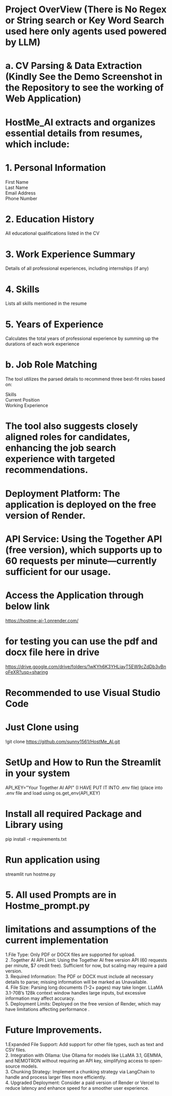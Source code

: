 
 # Project OverView (There is No Regex or String search or Key Word Search used here only agents used  powered by LLM)
 
#  a. CV Parsing & Data Extraction    (Kindly See the Demo Screenshot in the Repository to see the working of Web Application)
# HostMe_AI extracts and organizes essential details from resumes, which include:

# 1. Personal Information
First Name \
Last Name \
Email Address \
Phone Number

# 2. Education History
All educational qualifications listed in the CV

# 3. Work Experience Summary
Details of all professional experiences, including internships (if any)

# 4. Skills
Lists all skills mentioned in the resume



# 5. Years of Experience
Calculates the total years of professional experience by summing up the durations of each work experience

# b. Job Role Matching
The tool utilizes the parsed details to recommend three best-fit roles based on: 

Skills \
Current Position \
Working Experience 
# The tool also suggests closely aligned roles for candidates, enhancing the job search experience with targeted recommendations.

# Deployment Platform: The application is deployed on the free version of Render.
# API Service: Using the Together API (free version), which supports up to 60 requests per minute—currently sufficient for our usage.
# Access the  Application  through below link
https://hostme-ai-1.onrender.com/

# for testing you can use  the pdf and docx file here in drive 

https://drive.google.com/drive/folders/1wKYh6K3YHLiayT5EW9cZdDb3vBnoFeXR?usp=sharing


# Recommended to use Visual Studio Code
# Just Clone using 
!git clone  https://github.com/sunny1561/HostMe_AI.git

# SetUp  and How to Run the Streamlit in your system
API_KEY="Your Together AI API" (I HAVE PUT IT INTO .env file) (place into .env file and load using os.get_env(API_KEY)

# Install all required Package and Library using 
pip install -r requirements.txt  

# Run application using 
streamlit run hostme.py

 # 5. All used Prompts are in Hostme_prompt.py

# limitations and assumptions of the current implementation
1.File Type: Only PDF or DOCX files are supported for upload. \
2 .Together AI API Limit: Using the Together AI free version API (60 requests per minute, $7 credit free). Sufficient for now, but scaling may require a paid version. \
3. Required Information: The PDF or DOCX must include all necessary details to parse; missing information will be marked as Unavailable. \
4. File Size: Parsing long documents (1-2+ pages) may take longer. LLaMA 3.1-70B’s 128k context window handles large inputs, but excessive information may affect accuracy. \
5. Deployment Limits: Deployed on the free version of Render, which may have limitations affecting performance .


# Future Improvements.
 1.Expanded File Support: Add support for other file types, such as text and CSV files. \
2. Integration with Ollama: Use Ollama for models like LLaMA 3.1, GEMMA, and NEMOTRON without requiring an API key, simplifying access to open-source models. \
3. Chunking Strategy: Implement a chunking strategy via LangChain to handle and process larger files more efficiently. \
4. Upgraded Deployment: Consider a paid version of Render or Vercel to reduce latency and enhance speed for a smoother user experience.









